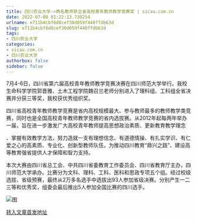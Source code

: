 ```yaml
---
title: 四川农业大学->两名教师获全省高校青年教师教学竞赛奖 | sicau.com.cn
date: 2022-07-08 01:22:13.730254
urlname: e711b4cbf6d8cef30d059f440ffdb63d
slug: e711b4cbf6d8cef30d059f440ffdb63d
tags: 
- 四川农业大学
categories:
- sicau.com.cn
- 四川农业大学
authorbox: false
sidebar: false
---
```

7月4-6日，四川省第六届高校青年教师教学竞赛决赛在四川师范大学举行。我校生命科学学院郭晋雅、土木工程学院魏召兰老师分别进入了理科组、工科组全省决赛并分获三等奖，我校获优秀组织奖。

四川省高校青年教师教学竞赛是省内高校规模最大、参与教师最多的教师教学类竞赛，同时也是全国高校青年教师教学竞赛的省内选拔赛。从2012年起每两年举办一届，旨在进一步激发广大高校青年教师提高思想政治素质、更新教育教学理念
<!--more-->
、掌握有效教学方法，努力造就一支有理想信念、有道德情操、有扎实学识、有仁爱之心的高素质、专业化、创新型教师队伍，为推动四川教育“鼎兴之路”、建设高等教育强省提供人才保障和智力支持。

本次大赛由四川省总工会、中共四川省委教育工作委员会、四川省教育厅主办，四川师范大学承办。比赛分为文科、理科、工科、医科和思政专项五个组。经过校级选拔、省级预赛，最终从2万多名选手中选拔出93人参加省级决赛。分别产生一二三等和优秀奖，组委会最后推出5人参加全国比赛的四川选手。

![图](https://news.sicau.edu.cn/__local/0/91/DE/BB3D518EFB9F76F3567228F6662_7425760E_4D870.png)

[转入文章首发地址](https://news.sicau.edu.cn/info/1078/68753.htm)